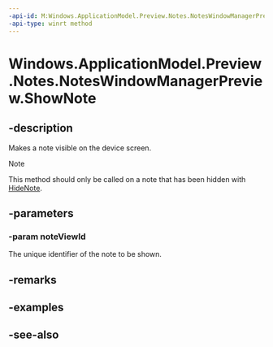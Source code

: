 ----api-id: M:Windows.ApplicationModel.Preview.Notes.NotesWindowManagerPreview.ShowNote(System.Int32)
-api-type: winrt method
---<!-- Method syntaxpublic void ShowNote(System.Int32 noteViewId)--># Windows.ApplicationModel.Preview.Notes.NotesWindowManagerPreview.ShowNote## -descriptionMakes a note visible on the device screen.> [!NOTE]> This method should only be called on a note that has been hidden with [HideNote](noteswindowmanagerpreview_hidenote.md).## -parameters### -param noteViewIdThe unique identifier of the note to be shown.## -remarks## -examples## -see-also